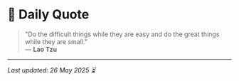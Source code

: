 # 📜 Daily Quote

> "Do the difficult things while they are easy and do the great things while they are small."  
> — **Lao Tzu**

---

_Last updated: 26 May 2025 ⏳_
